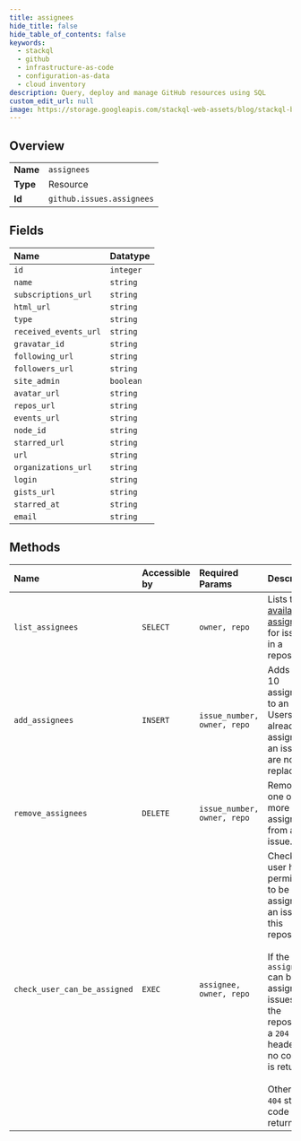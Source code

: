 ```yaml
---
title: assignees
hide_title: false
hide_table_of_contents: false
keywords:
  - stackql
  - github
  - infrastructure-as-code
  - configuration-as-data
  - cloud inventory
description: Query, deploy and manage GitHub resources using SQL
custom_edit_url: null
image: https://storage.googleapis.com/stackql-web-assets/blog/stackql-blog-post-featured-image.png
---
```

  
    

## Overview
<table><tbody>
<tr><td><b>Name</b></td><td><code>assignees</code></td></tr>
<tr><td><b>Type</b></td><td>Resource</td></tr>
<tr><td><b>Id</b></td><td><code>github.issues.assignees</code></td></tr>
</tbody></table>

## Fields
| Name | Datatype |
|:-----|:---------|
| `id` | `integer` |
| `name` | `string` |
| `subscriptions_url` | `string` |
| `html_url` | `string` |
| `type` | `string` |
| `received_events_url` | `string` |
| `gravatar_id` | `string` |
| `following_url` | `string` |
| `followers_url` | `string` |
| `site_admin` | `boolean` |
| `avatar_url` | `string` |
| `repos_url` | `string` |
| `events_url` | `string` |
| `node_id` | `string` |
| `starred_url` | `string` |
| `url` | `string` |
| `organizations_url` | `string` |
| `login` | `string` |
| `gists_url` | `string` |
| `starred_at` | `string` |
| `email` | `string` |
## Methods
| Name | Accessible by | Required Params | Description |
|:-----|:--------------|:----------------|:------------|
| `list_assignees` | `SELECT` | `owner, repo` | Lists the [available assignees](https://docs.github.com/articles/assigning-issues-and-pull-requests-to-other-github-users/) for issues in a repository. |
| `add_assignees` | `INSERT` | `issue_number, owner, repo` | Adds up to 10 assignees to an issue. Users already assigned to an issue are not replaced. |
| `remove_assignees` | `DELETE` | `issue_number, owner, repo` | Removes one or more assignees from an issue. |
| `check_user_can_be_assigned` | `EXEC` | `assignee, owner, repo` | Checks if a user has permission to be assigned to an issue in this repository.<br /><br />If the `assignee` can be assigned to issues in the repository, a `204` header with no content is returned.<br /><br />Otherwise a `404` status code is returned. |

